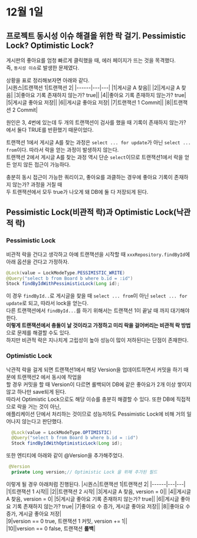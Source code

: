 # 12월 1일
## 프로젝트 동시성 이슈 해결을 위한 락 걸기. Pessimistic Lock? Optimistic Lock?
게시판의 좋아요를 엄청 빠르게 클릭했을 때, 에러 페이지가 뜨는 것을 목격했다.  
즉, `동시성 이슈`로 발생한 문제였다.  

상황을 표로 정리해보자면 아래와 같다.  
|시퀀스|트랜잭션 1|트랜잭션 2|
|------|---|---|
|1|게시글 A 찾음||
|2||게시글 A 찾음|
|3|좋아요 기록 존재하지 않는가? true||
|4||좋아요 기록 존재하지 않는가? true|
|5|게시글 좋아요 저장||
|6||게시글 좋아요 저장|
|7|트랜잭션 1 Commit||
|8||트랜잭션 2 Commit|  
  
원인은 3, 4번에 있는데 두 개의 트랜잭션이 검사를 했을 때 기록이 존재하지 않는가? 에서 둘다 TRUE를 반환했기 때문이었다.  

트랜잭션 1에서 게시글 A를 찾는 과정은 `select ... for update`가 아닌 `select ... from`이다. 따라서 락을 얻는 과정이 발생하지 않는다.  
트랜잭션 2에서 게시글 A를 찾는 과정 역시 단순 `select`이므로 트랜잭션1에서 락을 얻든 얻지 않든 접근이 가능하다.  

충분히 동시 접근이 가능한 쿼리이고, 좋아요를 과클하는 경우에 좋아요 기록이 존재하지 않는가? 과정을 거칠 때  
두 트랜잭션에서 모두 true가 나오게 돼 DB에 둘 다 저장되게 된다.  

## Pessimistic Lock(비관적 락)과 Optimistic Lock(낙관적 락)  
### Pessimistic Lock
비관적 락을 건다고 생각하고 아예 트랜잭션을 시작할 때 `xxxRepository.findById`에 아래 옵션을 건다고 가정하자.  
```java
@Lock(value = LockModeType.PESSIMISTIC_WRITE)
@Query("select b from Board b where b.id = :id")
Stock findByIdWithPessimisticLock(Long id);
```
이 경우 `findById..`로 게시글을 찾을 때 `select ... from`이 아닌 `select ... for update`로 되고, 따라서 lock을 얻는다.  
다른 트랜잭션에서 `findById...`를 하기 위해서는 트랜잭션 1이 끝날 때 까지 대기해야 한다.  
**이렇게 트랜잭션에서 충돌이 날 것이라고 가정하고 미리 락을 걸어버리는 비관적 락 방법**으로 문제를 해결할 수도 있다.  
하지만 비관적 락은 지나치게 고립성이 높아 성능이 많이 저하된다는 단점이 존재한다.  

### Optimistic Lock
낙관적 락을 걸게 되면 트랜잭션1에서 해당 Version을 업데이트하면서 커밋을 하기 때문에 트랜잭션2 에서 동시에 작업을  
할 경우 커밋을 할 때 Version이 다르면 롤백되어 DB에 같은 좋아요가 2개 이상 쌓이지 않고 하나만 save되게 된다.  
따라서 Optimistic Lock으로도 해당 이슈를 충분히 해결할 수 있다. 또한 DB에 직접적으로 락을 거는 것이 아닌,  
애플리케이션 단에서 처리하는 것이므로 성능저하도 Pessimistic Lock에 비해 거의 일어나지 않는다고 판단했다.  
```java
  @Lock(value = LockModeType.OPTIMISTIC)
  @Query("select b from Board b where b.id = :id")
  Stock findByIdWithOptimisticLock(Long id);
```
또한 엔티티에 아래와 같이 @Version을 추가해주었다.  
```java
 @Version
  private Long version;// Optimistic Lock 을 위해 추가된 필드
```
이렇게 될 경우 아래처럼 진행된다.
|시퀀스|트랜잭션 1|트랜잭션 2|
|------|---|---|
|1|트랜잭션 1 시작||
|2||트랜잭션 2 시작|
|3|게시글 A 찾음, version = 0||
|4||게시글 A 찾음, version = 0|
|5|게시글 좋아요 기록 존재하지 않는가? true||
|6||게시글 좋아요 기록 존재하지 않는가? true|
|7|좋아요 수 증가, 게시글 좋아요 저장||
|8||좋아요 수 증가, 게시글 좋아요 저장|  
|9|version == 0 true, 트랜잭션 1 커밋, version += 1||  
|10||version == 0 false, 트랜잭션 **롤백**|  




